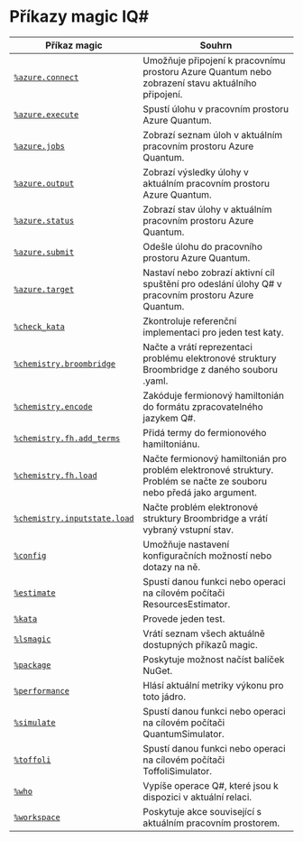 # <a name="iq-magic-commands"></a>Příkazy magic IQ#

| Příkaz magic | Souhrn |
|---------------|---------|
| [`%azure.connect`](xref:microsoft.quantum.iqsharp.magic-ref.azure.connect) | Umožňuje připojení k pracovnímu prostoru Azure Quantum nebo zobrazení stavu aktuálního připojení. |
| [`%azure.execute`](xref:microsoft.quantum.iqsharp.magic-ref.azure.execute) | Spustí úlohu v pracovním prostoru Azure Quantum. |
| [`%azure.jobs`](xref:microsoft.quantum.iqsharp.magic-ref.azure.jobs) | Zobrazí seznam úloh v aktuálním pracovním prostoru Azure Quantum. |
| [`%azure.output`](xref:microsoft.quantum.iqsharp.magic-ref.azure.output) | Zobrazí výsledky úlohy v aktuálním pracovním prostoru Azure Quantum. |
| [`%azure.status`](xref:microsoft.quantum.iqsharp.magic-ref.azure.status) | Zobrazí stav úlohy v aktuálním pracovním prostoru Azure Quantum. |
| [`%azure.submit`](xref:microsoft.quantum.iqsharp.magic-ref.azure.submit) | Odešle úlohu do pracovního prostoru Azure Quantum. |
| [`%azure.target`](xref:microsoft.quantum.iqsharp.magic-ref.azure.target) | Nastaví nebo zobrazí aktivní cíl spuštění pro odeslání úlohy Q# v pracovním prostoru Azure Quantum. |
| [`%check_kata`](xref:microsoft.quantum.iqsharp.magic-ref.check_kata) | Zkontroluje referenční implementaci pro jeden test katy. |
| [`%chemistry.broombridge`](xref:microsoft.quantum.iqsharp.magic-ref.chemistry.broombridge) | Načte a vrátí reprezentaci problému elektronové struktury Broombridge z daného souboru .yaml. |
| [`%chemistry.encode`](xref:microsoft.quantum.iqsharp.magic-ref.chemistry.encode) | Zakóduje fermionový hamiltonián do formátu zpracovatelného jazykem Q#. |
| [`%chemistry.fh.add_terms`](xref:microsoft.quantum.iqsharp.magic-ref.chemistry.fh.add_terms) | Přidá termy do fermionového hamiltoniánu. |
| [`%chemistry.fh.load`](xref:microsoft.quantum.iqsharp.magic-ref.chemistry.fh.load) | Načte fermionový hamiltonián pro problém elektronové struktury. Problém se načte ze souboru nebo předá jako argument. |
| [`%chemistry.inputstate.load`](xref:microsoft.quantum.iqsharp.magic-ref.chemistry.inputstate.load) | Načte problém elektronové struktury Broombridge a vrátí vybraný vstupní stav. |
| [`%config`](xref:microsoft.quantum.iqsharp.magic-ref.config) | Umožňuje nastavení konfiguračních možností nebo dotazy na ně. |
| [`%estimate`](xref:microsoft.quantum.iqsharp.magic-ref.estimate) | Spustí danou funkci nebo operaci na cílovém počítači ResourcesEstimator. |
| [`%kata`](xref:microsoft.quantum.iqsharp.magic-ref.kata) | Provede jeden test. |
| [`%lsmagic`](xref:microsoft.quantum.iqsharp.magic-ref.lsmagic) | Vrátí seznam všech aktuálně dostupných příkazů magic. |
| [`%package`](xref:microsoft.quantum.iqsharp.magic-ref.package) | Poskytuje možnost načíst balíček NuGet. |
| [`%performance`](xref:microsoft.quantum.iqsharp.magic-ref.performance) | Hlásí aktuální metriky výkonu pro toto jádro. |
| [`%simulate`](xref:microsoft.quantum.iqsharp.magic-ref.simulate) | Spustí danou funkci nebo operaci na cílovém počítači QuantumSimulator. |
| [`%toffoli`](xref:microsoft.quantum.iqsharp.magic-ref.toffoli) | Spustí danou funkci nebo operaci na cílovém počítači ToffoliSimulator. |
| [`%who`](xref:microsoft.quantum.iqsharp.magic-ref.who) | Vypíše operace Q#, které jsou k dispozici v aktuální relaci. |
| [`%workspace`](xref:microsoft.quantum.iqsharp.magic-ref.workspace) | Poskytuje akce související s aktuálním pracovním prostorem. |
